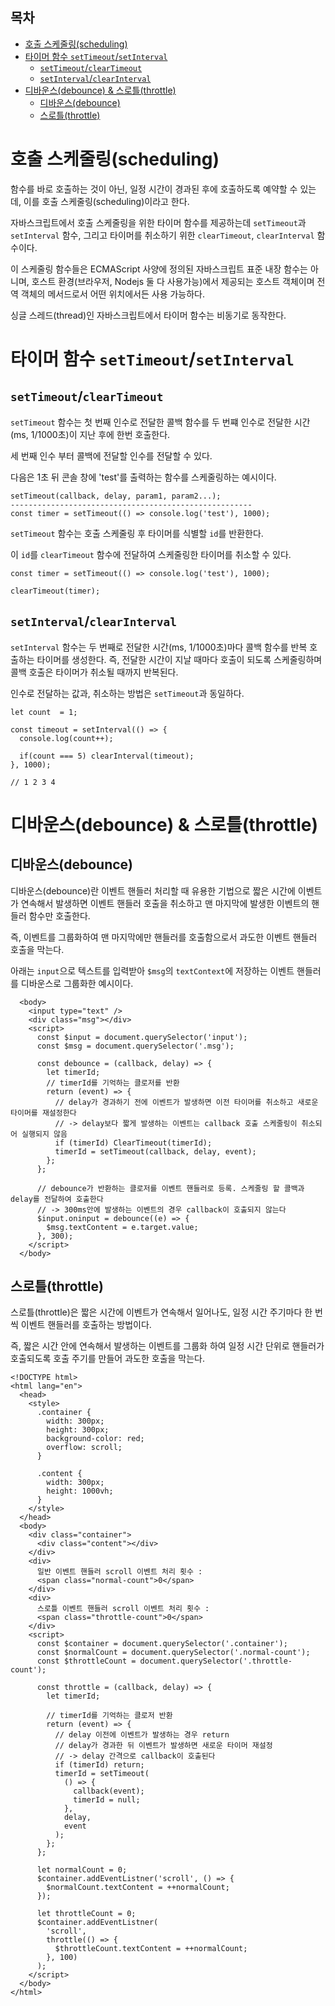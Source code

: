 <h2>목차</h2>

- [호출 스케줄링(scheduling)](#호출-스케줄링scheduling)
- [타이머 함수 `setTimeout`/`setInterval`](#타이머-함수-settimeoutsetinterval)
  - [`setTimeout`/`clearTimeout`](#settimeoutcleartimeout)
  - [`setInterval`/`clearInterval`](#setintervalclearinterval)
- [디바운스(debounce) \& 스로틀(throttle)](#디바운스debounce--스로틀throttle)
  - [디바운스(debounce)](#디바운스debounce)
  - [스로틀(throttle)](#스로틀throttle)

# 호출 스케줄링(scheduling)

함수를 바로 호출하는 것이 아닌, 일정 시간이 경과된 후에 호출하도록 예약할 수 있는데, 이를 호출 스케줄링(scheduling)이라고 한다.

자바스크립트에서 호출 스케줄링을 위한 타이머 함수를 제공하는데 `setTimeout`과 `setInterval` 함수, 그리고 타이머를 취소하기 위한 `clearTimeout`, `clearInterval` 함수이다. 

이 스케줄링 함수들은 ECMAScript 사양에 정의된 자바스크립트 표준 내장 함수는 아니며, 호스트 환경(브라우저, Nodejs 둘 다 사용가능)에서 제공되는 호스트 객체이며 전역 객체의 메서드로서 어떤 위치에서든 사용 가능하다. 

싱글 스레드(thread)인 자바스크립트에서 타이머 함수는 비동기로 동작한다.

# 타이머 함수 `setTimeout`/`setInterval`

## `setTimeout`/`clearTimeout`

`setTimeout` 함수는 첫 번째 인수로 전달한 콜백 함수를 두 번쨰 인수로 전달한 시간(ms, 1/1000초)이 지난 후에 한번 호출한다. 

세 번째 인수 부터 콜백에 전달할 인수를 전달할 수 있다. 

다음은 1초 뒤 콘솔 창에 'test'를 출력하는 함수를 스케줄링하는 예시이다.

```
setTimeout(callback, delay, param1, param2...);
------------------------------------------------------
const timer = setTimeout(() => console.log('test'), 1000);
```
`setTimeout` 함수는 호출 스케줄링 후 타이머를 식별할 `id`를 반환한다.

이 `id`를 `clearTimeout` 함수에 전달하여 스케줄링한 타이머를 취소할 수 있다. 

```
const timer = setTimeout(() => console.log('test'), 1000);

clearTimeout(timer);
```

## `setInterval`/`clearInterval`

`setInterval` 함수는 두 번째로 전달한 시간(ms, 1/1000초)마다 콜백 함수를 반복 호출하는 타이머를 생성한다. 즉, 전달한 시간이 지날 때마다 호출이 되도록 스케줄링하며 콜백 호출은 타이머가 취소될 때까지 반복된다.

인수로 전달하는 값과, 취소하는 방법은 `setTimeout`과 동일하다.

```
let count  = 1;

const timeout = setInterval(() => {
  console.log(count++);
  
  if(count === 5) clearInterval(timeout);
}, 1000);

// 1 2 3 4 
```

# 디바운스(debounce) & 스로틀(throttle)

<!-- 예시 추가 필 -->

## 디바운스(debounce)

디바운스(debounce)란 이벤트 핸들러 처리할 때 유용한 기법으로 짧은 시간에 이벤트가 연속해서 발생하면 이벤트 핸들러 호출을 취소하고 맨 마지막에 발생한 이벤트의 핸들러 함수만 호출한다.

즉, 이벤트를 그룹화하여 맨 마지막에만 핸들러를 호출함으로서 과도한 이벤트 핸들러 호출을 막는다.

아래는 `input`으로 텍스트를 입력받아 `$msg`의 `textContext`에 저장하는 이벤트 핸들러를 디바운스로 그룹화한 예시이다. 

```
  <body>
    <input type="text" />
    <div class="msg"></div>
    <script>
      const $input = document.querySelector('input');
      const $msg = document.querySelector('.msg');

      const debounce = (callback, delay) => {
        let timerId;
        // timerId를 기억하는 클로저를 반환
        return (event) => {
          // delay가 경과하기 전에 이벤트가 발생하면 이전 타이머를 취소하고 새로운 타이머를 재설정한다
          // -> delay보다 짧게 발생하는 이벤트는 callback 호출 스케줄링이 취소되어 실행되지 않음
          if (timerId) ClearTimeout(timerId);
          timerId = setTimeout(callback, delay, event);
        };
      };

      // debounce가 반환하는 클로저를 이벤트 핸들러로 등록. 스케줄링 할 콜백과 delay를 전달하여 호출한다
      // -> 300ms안에 발생하는 이벤트의 경우 callback이 호출되지 않는다
      $input.oninput = debounce((e) => {
        $msg.textContent = e.target.value;
      }, 300);
    </script>
  </body>
```
## 스로틀(throttle)

스로틀(throttle)은 짧은 시간에 이벤트가 연속해서 일어나도, 일정 시간 주기마다 한 번씩 이벤트 핸들러를 호출하는 방법이다. 

즉, 짧은 시간 안에 연속해서 발생하는 이벤트를 그룹화 하여 일정 시간 단위로 핸들러가 호출되도록 호출 주기를 만들어 과도한 호출을 막는다.

```
<!DOCTYPE html>
<html lang="en">
  <head>
    <style>
      .container {
        width: 300px;
        height: 300px;
        background-color: red;
        overflow: scroll;
      }

      .content {
        width: 300px;
        height: 1000vh;
      }
    </style>
  </head>
  <body>
    <div class="container">
      <div class="content"></div>
    </div>
    <div>
      일반 이벤트 핸들러 scroll 이벤트 처리 횟수 :
      <span class="normal-count">0</span>
    </div>
    <div>
      스로틀 이벤트 핸들러 scroll 이벤트 처리 횟수 :
      <span class="throttle-count">0</span>
    </div>
    <script>
      const $container = document.querySelector('.container');
      const $normalCount = document.querySelector('.normal-count');
      const $throttleCount = document.querySelector('.throttle-count');

      const throttle = (callback, delay) => {
        let timerId;

        // timerId를 기억하는 클로저 반환
        return (event) => {
          // delay 이전에 이벤트가 발생하는 경우 return
          // delay가 경과한 뒤 이벤트가 발생하면 새로운 타이머 재설정
          // -> delay 간격으로 callback이 호출된다
          if (timerId) return;
          timerId = setTimeout(
            () => {
              callback(event);
              timerId = null;
            },
            delay,
            event
          );
        };
      };

      let normalCount = 0;
      $container.addEventListner('scroll', () => {
        $normalCount.textContent = ++normalCount;
      });

      let throttleCount = 0;
      $container.addEventListner(
        'scroll',
        throttle(() => {
          $throttleCount.textContent = ++normalCount;
        }, 100)
      );
    </script>
  </body>
</html>
```